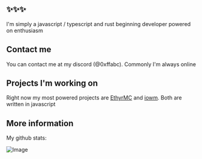 ## ✨✨✨

I'm simply a javascript / typescript and rust beginning developer powered on enthusiasm 

## Contact me

You can contact me at my discord (@0xffabc).
Commonly I'm always online 



## Projects I'm working on

Right now my most powered projects are [EthyrMC](https://github.com/0xffabc/EthyrMC) and [iowm](https://github.com/0xffabc/iowm).
Both are written in javascript 

## More information 

My github stats:

![Image](https://github-readme-stats.vercel.app/api?username=0xffabc)
